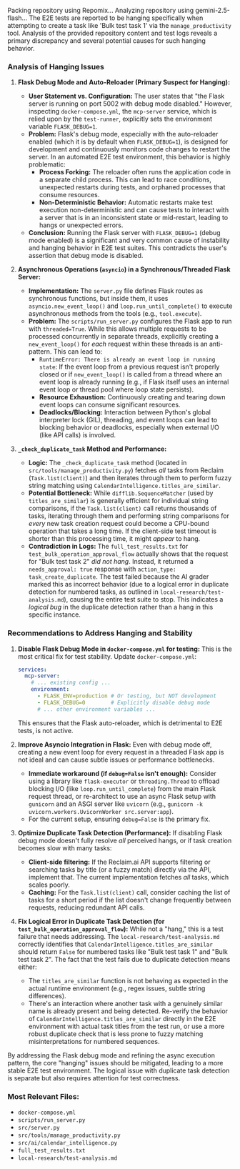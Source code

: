 Packing repository using Repomix...
Analyzing repository using gemini-2.5-flash...
The E2E tests are reported to be hanging specifically when attempting to create a task like 'Bulk test task 1' via the `manage_productivity` tool. Analysis of the provided repository content and test logs reveals a primary discrepancy and several potential causes for such hanging behavior.

### Analysis of Hanging Issues

1.  **Flask Debug Mode and Auto-Reloader (Primary Suspect for Hanging):**
    *   **User Statement vs. Configuration:** The user states that "the Flask server is running on port 5002 with debug mode disabled." However, inspecting `docker-compose.yml`, the `mcp-server` service, which is relied upon by the `test-runner`, explicitly sets the environment variable `FLASK_DEBUG=1`.
    *   **Problem:** Flask's debug mode, especially with the auto-reloader enabled (which it is by default when `FLASK_DEBUG=1`), is designed for development and continuously monitors code changes to restart the server. In an automated E2E test environment, this behavior is highly problematic:
        *   **Process Forking:** The reloader often runs the application code in a separate child process. This can lead to race conditions, unexpected restarts during tests, and orphaned processes that consume resources.
        *   **Non-Deterministic Behavior:** Automatic restarts make test execution non-deterministic and can cause tests to interact with a server that is in an inconsistent state or mid-restart, leading to hangs or unexpected errors.
    *   **Conclusion:** Running the Flask server with `FLASK_DEBUG=1` (debug mode enabled) is a significant and very common cause of instability and hanging behavior in E2E test suites. This contradicts the user's assertion that debug mode is disabled.

2.  **Asynchronous Operations (`asyncio`) in a Synchronous/Threaded Flask Server:**
    *   **Implementation:** The `server.py` file defines Flask routes as synchronous functions, but inside them, it uses `asyncio.new_event_loop()` and `loop.run_until_complete()` to execute asynchronous methods from the tools (e.g., `tool.execute`).
    *   **Problem:** The `scripts/run_server.py` configures the Flask app to run with `threaded=True`. While this allows multiple requests to be processed concurrently in separate threads, explicitly creating a `new_event_loop()` for *each* request within these threads is an anti-pattern. This can lead to:
        *   `RuntimeError: There is already an event loop in running state`: If the event loop from a previous request isn't properly closed or if `new_event_loop()` is called from a thread where an event loop is already running (e.g., if Flask itself uses an internal event loop or thread pool where loop state persists).
        *   **Resource Exhaustion:** Continuously creating and tearing down event loops can consume significant resources.
        *   **Deadlocks/Blocking:** Interaction between Python's global interpreter lock (GIL), threading, and event loops can lead to blocking behavior or deadlocks, especially when external I/O (like API calls) is involved.

3.  **`_check_duplicate_task` Method and Performance:**
    *   **Logic:** The `_check_duplicate_task` method (located in `src/tools/manage_productivity.py`) fetches *all* tasks from Reclaim (`Task.list(client)`) and then iterates through them to perform fuzzy string matching using `CalendarIntelligence.titles_are_similar`.
    *   **Potential Bottleneck:** While `difflib.SequenceMatcher` (used by `titles_are_similar`) is generally efficient for individual string comparisons, if the `Task.list(client)` call returns thousands of tasks, iterating through them and performing string comparisons for *every* new task creation request could become a CPU-bound operation that takes a long time. If the client-side test timeout is shorter than this processing time, it might *appear* to hang.
    *   **Contradiction in Logs:** The `full_test_results.txt` for `test_bulk_operation_approval_flow` actually shows that the request for "Bulk test task 2" *did not hang*. Instead, it returned a `needs_approval: true` response with `action_type: task_create_duplicate`. The test failed because the AI grader marked this as incorrect behavior (due to a logical error in duplicate detection for numbered tasks, as outlined in `local-research/test-analysis.md`), causing the entire test suite to stop. This indicates a *logical bug* in the duplicate detection rather than a hang in this specific instance.

### Recommendations to Address Hanging and Stability

1.  **Disable Flask Debug Mode in `docker-compose.yml` for testing:**
    This is the most critical fix for test stability. Update `docker-compose.yml`:
    ```yaml
    services:
      mcp-server:
        # ... existing config ...
        environment:
          - FLASK_ENV=production # Or testing, but NOT development
          - FLASK_DEBUG=0        # Explicitly disable debug mode
          # ... other environment variables ...
    ```
    This ensures that the Flask auto-reloader, which is detrimental to E2E tests, is not active.

2.  **Improve Asyncio Integration in Flask:**
    Even with debug mode off, creating a new event loop for every request in a threaded Flask app is not ideal and can cause subtle issues or performance bottlenecks.
    *   **Immediate workaround (if `debug=False` isn't enough):** Consider using a library like `flask-executor` or `threading.Thread` to offload blocking I/O (like `loop.run_until_complete`) from the main Flask request thread, or re-architect to use an async Flask setup with `gunicorn` and an ASGI server like `uvicorn` (e.g., `gunicorn -k uvicorn.workers.UvicornWorker src.server:app`).
    *   For the current setup, ensuring `debug=False` is the primary fix.

3.  **Optimize Duplicate Task Detection (Performance):**
    If disabling Flask debug mode doesn't fully resolve *all* perceived hangs, or if task creation becomes slow with many tasks:
    *   **Client-side filtering:** If the Reclaim.ai API supports filtering or searching tasks by title (or a fuzzy match) directly via the API, implement that. The current implementation fetches *all* tasks, which scales poorly.
    *   **Caching:** For the `Task.list(client)` call, consider caching the list of tasks for a short period if the list doesn't change frequently between requests, reducing redundant API calls.

4.  **Fix Logical Error in Duplicate Task Detection (for `test_bulk_operation_approval_flow`):**
    While not a "hang," this is a test failure that needs addressing. The `local-research/test-analysis.md` correctly identifies that `CalendarIntelligence.titles_are_similar` should return `False` for numbered tasks like "Bulk test task 1" and "Bulk test task 2". The fact that the test fails due to duplicate detection means either:
    *   The `titles_are_similar` function is not behaving as expected in the actual runtime environment (e.g., regex issues, subtle string differences).
    *   There's an interaction where another task with a genuinely similar name is already present and being detected.
    Re-verify the behavior of `CalendarIntelligence.titles_are_similar` directly in the E2E environment with actual task titles from the test run, or use a more robust duplicate check that is less prone to fuzzy matching misinterpretations for numbered sequences.

By addressing the Flask debug mode and refining the async execution pattern, the core "hanging" issues should be mitigated, leading to a more stable E2E test environment. The logical issue with duplicate task detection is separate but also requires attention for test correctness.

### Most Relevant Files:
*   `docker-compose.yml`
*   `scripts/run_server.py`
*   `src/server.py`
*   `src/tools/manage_productivity.py`
*   `src/ai/calendar_intelligence.py`
*   `full_test_results.txt`
*   `local-research/test-analysis.md`